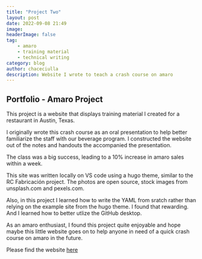 ```yaml
---
title: "Project Two"
layout: post
date: 2022-09-08 21:49
image:
headerImage: false
tag:
    - amaro
    - training material
    - technical writing
category: blog
author: chaceciulla
description: Website I wrote to teach a crash course on amaro
---
```


## Portfolio - Amaro Project

This project is a website that displays training material I created for a restaurant in Austin, Texas.

I originally wrote this crash course as an oral presentation to help better familiarize the staff with our beverage program. I constructed the website out of the notes and handouts the accompanied the presentation.

The class was a big success, leading to a 10% increase in amaro sales within a week.

This site was written locally on VS code using a hugo theme, similar to the RC Fabricación project. The photos are open source, stock images from unsplash.com and pexels.com.

Also, in this project I learned how to write the YAML from sratch rather than relying on the example site from the hugo theme. I found that rewarding. And I learned how to better utlize the GitHub desktop.

As an amaro enthusiast, I found this project quite enjoyable and hope maybe this little website goes on to help anyone in need of a quick crash course on amaro in the future.

Please find the website [here](https://amaro.pages.dev/)
